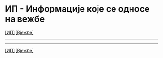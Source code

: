 # ИП - Информације које се односе на вежбе

[[ИП]](../../README.md) [[Вјежбе]](../README.md)

---

---  

[[ИП]](../../README.md) [[Вјежбе]](../README.md)